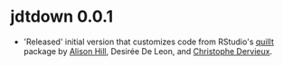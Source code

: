 # jdtdown 0.0.1

* 'Released' initial version that customizes code from RStudio's [quillt](https://pkgs.rstudio.com/quillt/index.html) package by [Alison Hill](https://alison.rbind.io), Desirée De Leon, and [Christophe Dervieux](https://cderv.rbind.io/).
